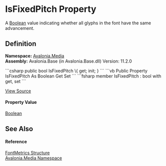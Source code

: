# IsFixedPitch Property


A <a href="https://learn.microsoft.com/dotnet/api/system.boolean" target="_blank" rel="noopener noreferrer">Boolean</a> value indicating whether all glyphs in the font have the same advancement.



## Definition
**Namespace:** <a href="N_Avalonia_Media">Avalonia.Media</a>  
**Assembly:** Avalonia.Base (in Avalonia.Base.dll) Version: 11.2.0

<Tabs groupId="api-code-preview">
<TabItem value="csharp" label="C#">
```csharp
public bool IsFixedPitch \{ get; init; }
```
</TabItem>
<TabItem value="vb" label="VB">
```vb
Public Property IsFixedPitch As Boolean
	Get
	Set
```
</TabItem>
<TabItem value="fsharp" label="F#">
```fsharp
member IsFixedPitch : bool with get, set
```
</TabItem>
</Tabs>



<a href="https://github.com/AvaloniaUI/Avalonia/tree/master/src/Avalonia.Base/Media/FontMetrics.cs#L16" title="View the source code">View Source</a>



#### Property Value
<a href="https://learn.microsoft.com/dotnet/api/system.boolean" target="_blank" rel="noopener noreferrer">Boolean</a>

## See Also


#### Reference
<a href="T_Avalonia_Media_FontMetrics">FontMetrics Structure</a>  
<a href="N_Avalonia_Media">Avalonia.Media Namespace</a>  
